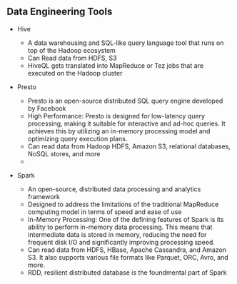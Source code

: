 ## Data Engineering Tools

- Hive
  - A data warehousing and SQL-like query language tool that runs on top of the Hadoop ecosystem
  - Can Read data from HDFS, S3
  - HiveQL gets translated into MapReduce or Tez jobs that are executed on the Hadoop cluster

- Presto
  - Presto is an open-source distributed SQL query engine developed by Facebook
  - High Performance: Presto is designed for low-latency query processing, making it suitable for interactive and ad-hoc queries. It achieves this by utilizing an in-memory processing model and optimizing query execution plans.
  - Can read data from Hadoop HDFS, Amazon S3, relational databases, NoSQL stores, and more
  - 

- Spark
  - An open-source, distributed data processing and analytics framework
  - Designed to address the limitations of the traditional MapReduce computing model in terms of speed and ease of use
  - In-Memory Processing: One of the defining features of Spark is its ability to perform in-memory data processing. This means that intermediate data is stored in memory, reducing the need for frequent disk I/O and significantly improving processing speed.
  - Can read data from HDFS, HBase, Apache Cassandra, and Amazon S3. It also supports various file formats like Parquet, ORC, Avro, and more.
  - RDD, resilient distributed database is the foundmental part of Spark
